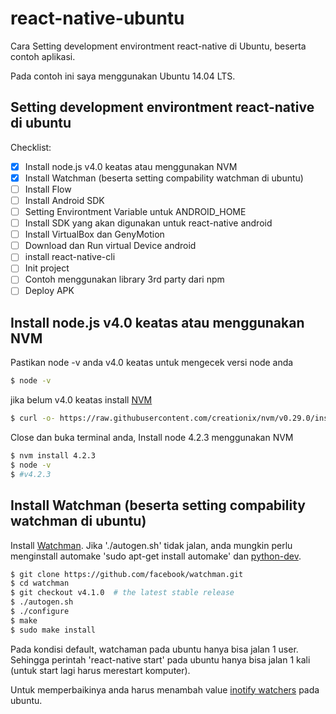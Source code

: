 # react-native-ubuntu
Cara Setting development environtment react-native di Ubuntu, beserta contoh aplikasi.

Pada contoh ini saya menggunakan Ubuntu 14.04 LTS.

## Setting development environtment react-native di ubuntu

Checklist:

- [x] Install node.js v4.0 keatas atau menggunakan NVM
- [x] Install Watchman (beserta setting compability watchman di ubuntu)
- [ ] Install Flow
- [ ] Install Android SDK
- [ ] Setting Environtment Variable untuk ANDROID_HOME
- [ ] Install SDK yang akan digunakan untuk react-native android
- [ ] Install VirtualBox dan GenyMotion
- [ ] Download dan Run virtual Device android
- [ ] install react-native-cli
- [ ] Init project
- [ ] Contoh menggunakan library 3rd party dari npm
- [ ] Deploy APK

## Install node.js v4.0 keatas atau menggunakan NVM

Pastikan node -v anda v4.0 keatas
untuk mengecek versi node anda

```bash
$ node -v
```

jika belum v4.0 keatas install [NVM](https://github.com/creationix/nvm#installation)
```bash
$ curl -o- https://raw.githubusercontent.com/creationix/nvm/v0.29.0/install.sh | bash
```

Close dan buka terminal anda,
Install node 4.2.3 menggunakan NVM
```bash
$ nvm install 4.2.3
$ node -v
$ #v4.2.3
```
## Install Watchman (beserta setting compability watchman di ubuntu)

Install [Watchman](https://facebook.github.io/watchman/docs/install.html). Jika './autogen.sh' tidak jalan, anda mungkin perlu menginstall automake 'sudo apt-get install automake' dan [python-dev](http://packages.ubuntu.com/search?keywords=python-dev).

```bash
$ git clone https://github.com/facebook/watchman.git
$ cd watchman
$ git checkout v4.1.0  # the latest stable release
$ ./autogen.sh
$ ./configure
$ make
$ sudo make install
```

Pada kondisi default, watchaman pada ubuntu hanya bisa jalan 1 user. Sehingga perintah 'react-native start' pada ubuntu hanya bisa jalan 1 kali (untuk start lagi harus merestart komputer).

Untuk memperbaikinya anda harus menambah value [inotify watchers](https://github.com/guard/listen/wiki/Increasing-the-amount-of-inotify-watchers) pada ubuntu.
